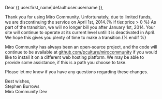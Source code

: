 Dear {{ user.first_name|default:user.username }},

Thank you for using Miro Community. Unfortunately, due to limited funds, we are discontinuing the service on April 1st, 2014.{% if tier.price > 0 %} As part of the transition, we will no longer bill you after January 1st, 2014. Your site will continue to operate at its current level until it is deactivated in April.  We hope this gives you plenty of time to make a transition.{% endif %}

Miro Community has always been an open-source project, and the code will continue to be available at [github.com/pculture/mirocommunity](http://github.com/pculture/mirocommunity) if you would like to install it on a different web hosting platform. We may be able to provide some assistance, if this is a path you choose to take.

Please let me know if you have any questions regarding these changes.

Best wishes,  
Stephen Burrows  
Miro Community Dev